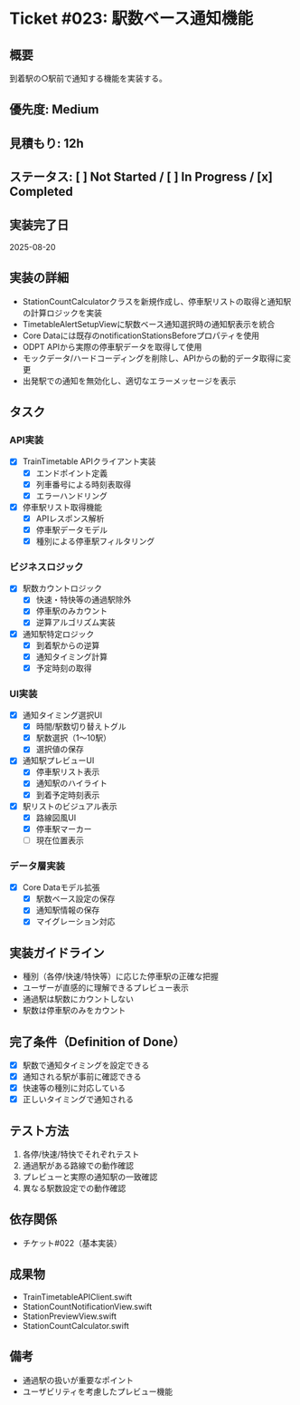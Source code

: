 # Ticket #023: 駅数ベース通知機能

## 概要
到着駅の○駅前で通知する機能を実装する。

## 優先度: Medium
## 見積もり: 12h
## ステータス: [ ] Not Started / [ ] In Progress / [x] Completed

## 実装完了日
2025-08-20

## 実装の詳細
- StationCountCalculatorクラスを新規作成し、停車駅リストの取得と通知駅の計算ロジックを実装
- TimetableAlertSetupViewに駅数ベース通知選択時の通知駅表示を統合
- Core Dataには既存のnotificationStationsBeforeプロパティを使用
- ODPT APIから実際の停車駅データを取得して使用
- モックデータ/ハードコーディングを削除し、APIからの動的データ取得に変更
- 出発駅での通知を無効化し、適切なエラーメッセージを表示

## タスク
### API実装
- [x] TrainTimetable APIクライアント実装
  - [x] エンドポイント定義
  - [x] 列車番号による時刻表取得
  - [x] エラーハンドリング
- [x] 停車駅リスト取得機能
  - [x] APIレスポンス解析
  - [x] 停車駅データモデル
  - [x] 種別による停車駅フィルタリング

### ビジネスロジック
- [x] 駅数カウントロジック
  - [x] 快速・特快等の通過駅除外
  - [x] 停車駅のみカウント
  - [x] 逆算アルゴリズム実装
- [x] 通知駅特定ロジック
  - [x] 到着駅からの逆算
  - [x] 通知タイミング計算
  - [x] 予定時刻の取得

### UI実装
- [x] 通知タイミング選択UI
  - [x] 時間/駅数切り替えトグル
  - [x] 駅数選択（1〜10駅）
  - [x] 選択値の保存
- [x] 通知駅プレビューUI
  - [x] 停車駅リスト表示
  - [x] 通知駅のハイライト
  - [x] 到着予定時刻表示
- [x] 駅リストのビジュアル表示
  - [x] 路線図風UI
  - [x] 停車駅マーカー
  - [ ] 現在位置表示

### データ層実装
- [x] Core Dataモデル拡張
  - [x] 駅数ベース設定の保存
  - [x] 通知駅情報の保存
  - [x] マイグレーション対応

## 実装ガイドライン
- 種別（各停/快速/特快等）に応じた停車駅の正確な把握
- ユーザーが直感的に理解できるプレビュー表示
- 通過駅は駅数にカウントしない
- 駅数は停車駅のみをカウント

## 完了条件（Definition of Done）
- [x] 駅数で通知タイミングを設定できる
- [x] 通知される駅が事前に確認できる
- [x] 快速等の種別に対応している
- [x] 正しいタイミングで通知される

## テスト方法
1. 各停/快速/特快でそれぞれテスト
2. 通過駅がある路線での動作確認
3. プレビューと実際の通知駅の一致確認
4. 異なる駅数設定での動作確認

## 依存関係
- チケット#022（基本実装）

## 成果物
- TrainTimetableAPIClient.swift
- StationCountNotificationView.swift
- StationPreviewView.swift
- StationCountCalculator.swift

## 備考
- 通過駅の扱いが重要なポイント
- ユーザビリティを考慮したプレビュー機能
